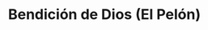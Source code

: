 ---
title: "Bendición de Dios (El Pelón)"
url: /managua/bendicion-de-dios-el-pelon/
shop: bicicleta
---